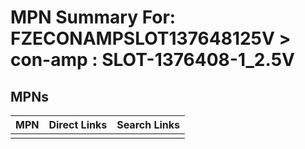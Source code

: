 



# MPN Summary For: FZECONAMPSLOT137648125V > con-amp : SLOT-1376408-1_2.5V

## MPNs
  

|MPN|Direct Links|Search Links|
| :--- | :--- | :--- |
||||
